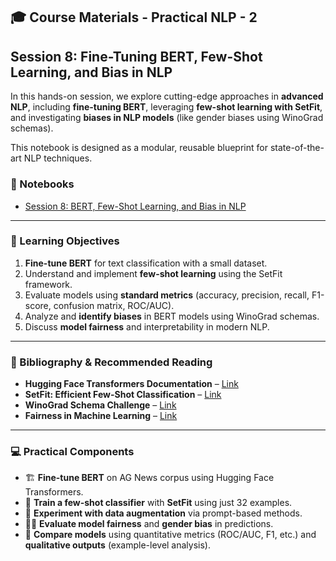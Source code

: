 ## 🎓 Course Materials - Practical NLP - 2

## Session 8: Fine-Tuning BERT, Few-Shot Learning, and Bias in NLP

In this hands-on session, we explore cutting-edge approaches in **advanced NLP**, including **fine-tuning BERT**, leveraging **few-shot learning with SetFit**, and investigating **biases in NLP models** (like gender biases using WinoGrad schemas).

This notebook is designed as a modular, reusable blueprint for state-of-the-art NLP techniques.

### 📓 Notebooks

* [Session 8: BERT, Few-Shot Learning, and Bias in NLP](Session_8.ipynb)

---

### 🎯 Learning Objectives

1. **Fine-tune BERT** for text classification with a small dataset.
2. Understand and implement **few-shot learning** using the SetFit framework.
3. Evaluate models using **standard metrics** (accuracy, precision, recall, F1-score, confusion matrix, ROC/AUC).
4. Analyze and **identify biases** in BERT models using WinoGrad schemas.
5. Discuss **model fairness** and interpretability in modern NLP.

---

### 📖 Bibliography & Recommended Reading

* **Hugging Face Transformers Documentation** – [Link](https://huggingface.co/docs/transformers/index)
* **SetFit: Efficient Few-Shot Classification** – [Link](https://github.com/huggingface/setfit)
* **WinoGrad Schema Challenge** – [Link](https://cs.nyu.edu/~davise/papers/WinogradSchemas/WS.html)
* **Fairness in Machine Learning** – [Link](https://fairmlbook.org/)

---

### 💻 Practical Components

* 🏗️ **Fine-tune BERT** on AG News corpus using Hugging Face Transformers.
* 🔄 **Train a few-shot classifier** with **SetFit** using just 32 examples.
* 🧪 **Experiment with data augmentation** via prompt-based methods.
* 🕵️‍♂️ **Evaluate model fairness** and **gender bias** in predictions.
* 🎯 **Compare models** using quantitative metrics (ROC/AUC, F1, etc.) and **qualitative outputs** (example-level analysis).
